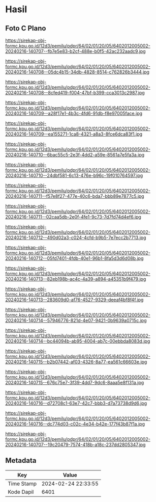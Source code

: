 # Hasil

## Foto C Plano

https://sirekap-obj-formc.kpu.go.id/12d3/pemilu/pdpr/64/02/01/20/05/6402012005002-20240216-140707--fb7e5e83-b2cf-488e-b0f5-42ac232aadc9.jpg

https://sirekap-obj-formc.kpu.go.id/12d3/pemilu/pdpr/64/02/01/20/05/6402012005002-20240216-140708--05dc4b15-34db-4828-8514-c762826b3444.jpg

https://sirekap-obj-formc.kpu.go.id/12d3/pemilu/pdpr/64/02/01/20/05/6402012005002-20240216-140708--8cfed419-f004-47bf-b399-cca3013c2987.jpg

https://sirekap-obj-formc.kpu.go.id/12d3/pemilu/pdpr/64/02/01/20/05/6402012005002-20240216-140709--a28f17e1-4b3c-4fd6-91db-f8e97005face.jpg

https://sirekap-obj-formc.kpu.go.id/12d3/pemilu/pdpr/64/02/01/20/05/6402012005002-20240216-140709--ea155271-1ca8-4321-a8a3-8fce6dca83f1.jpg

https://sirekap-obj-formc.kpu.go.id/12d3/pemilu/pdpr/64/02/01/20/05/6402012005002-20240216-140710--6bac55c5-2e3f-4dd2-a59e-8561a7e5fa3a.jpg

https://sirekap-obj-formc.kpu.go.id/12d3/pemilu/pdpr/64/02/01/20/05/6402012005002-20240216-140710--24dbf581-6c13-476e-b96c-19f010764597.jpg

https://sirekap-obj-formc.kpu.go.id/12d3/pemilu/pdpr/64/02/01/20/05/6402012005002-20240216-140711--f57e8f27-477e-40c6-bda7-bbb89e7877c5.jpg

https://sirekap-obj-formc.kpu.go.id/12d3/pemilu/pdpr/64/02/01/20/05/6402012005002-20240216-140711--02caa5db-2e0f-4fe1-9c73-7d7fd74d4ef6.jpg

https://sirekap-obj-formc.kpu.go.id/12d3/pemilu/pdpr/64/02/01/20/05/6402012005002-20240216-140712--490d02a3-c024-4cfd-b9b5-7e7ecc2b7713.jpg

https://sirekap-obj-formc.kpu.go.id/12d3/pemilu/pdpr/64/02/01/20/05/6402012005002-20240216-140712--05fd7401-4fdb-40e1-96b1-8fa5d3d6d08b.jpg

https://sirekap-obj-formc.kpu.go.id/12d3/pemilu/pdpr/64/02/01/20/05/6402012005002-20240216-140713--82eb198b-ac4c-4a39-a894-a45351b9f479.jpg

https://sirekap-obj-formc.kpu.go.id/12d3/pemilu/pdpr/64/02/01/20/05/6402012005002-20240216-140713--283609d0-af76-4527-9329-deeaf4bf8f4f.jpg

https://sirekap-obj-formc.kpu.go.id/12d3/pemilu/pdpr/64/02/01/20/05/6402012005002-20240216-140714--57946776-821d-4e07-9421-0b9639a0715c.jpg

https://sirekap-obj-formc.kpu.go.id/12d3/pemilu/pdpr/64/02/01/20/05/6402012005002-20240216-140714--bc44094b-ab95-4004-ab7c-00ebbda8083d.jpg

https://sirekap-obj-formc.kpu.go.id/12d3/pemilu/pdpr/64/02/01/20/05/6402012005002-20240216-140715--b2b07442-af03-4326-8a77-ea561c66603e.jpg

https://sirekap-obj-formc.kpu.go.id/12d3/pemilu/pdpr/64/02/01/20/05/6402012005002-20240216-140715--676c75e7-3f39-4dd7-9dc6-8aaa5e8f131a.jpg

https://sirekap-obj-formc.kpu.go.id/12d3/pemilu/pdpr/64/02/01/20/05/6402012005002-20240216-140716--d72708c1-63e7-42c7-bbb3-d7a73738d9d6.jpg

https://sirekap-obj-formc.kpu.go.id/12d3/pemilu/pdpr/64/02/01/20/05/6402012005002-20240216-140716--dc774d03-c02c-4e34-b42e-177f43b87f1a.jpg

https://sirekap-obj-formc.kpu.go.id/12d3/pemilu/pdpr/64/02/01/20/05/6402012005002-20240216-140707--19c20479-7574-418b-a18c-237dd2805347.jpg


## Metadata

| Key        | Value               |
| ---------- | ------------------- |
| Time Stamp | 2024-02-24 22:33:55 |
| Kode Dapil | 6401                |



